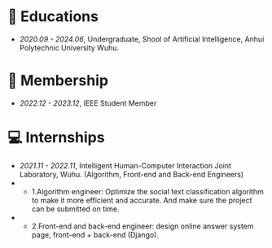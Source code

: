 
# 📖 Educations
- *2020.09 - 2024.06*, Undergraduate, Shool of Artificial Intelligence, Anhui Polytechnic University Wuhu.

# 🧢 Membership
- *2022.12 - 2023.12*, IEEE Student Member

# 💻 Internships
- *2021.11 - 2022.11*, Intelligent Human-Computer Interaction Joint Laboratory, Wuhu. (Algorithm, Front-end and Back-end Engineers)
- - 1.Algorithm engineer: Optimize the social text classification algorithm to make it more efficient and accurate. And make sure the project can be submitted on time.
- - 2.Front-end and back-end engineer: design online answer system page, front-end + back-end (Django).
